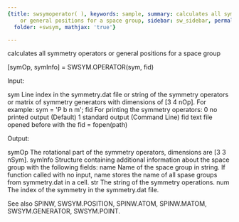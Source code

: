 ```yaml
---
{title: swsymoperator( ), keywords: sample, summary: calculates all symmetry operators
    or general positions for a space group, sidebar: sw_sidebar, permalink: +swsym_operator.html,
  folder: +swsym, mathjax: 'true'}

---
```

calculates all symmetry operators or general positions for a space group
 
[symOp, symInfo] = SWSYM.OPERATOR(sym, fid)
 
Input:
 
sym           Line index in the symmetry.dat file or string of the
              symmetry operators or matrix of symmetry generators with
              dimensions of [3 4 nOp].
              For example:
                  sym = 'P b n m';
fid           For printing the symmetry operators:
                  0   no printed output (Default)
                  1   standard output (Command Line)
                  fid text file opened before with the fid = fopen(path)
 
Output:
 
symOp         The rotational part of the symmetry operators, dimensions
              are [3 3 nSym].
symInfo       Structure containing additional information about the space
              group with the following fields:
  name            Name of the space group in string. If function called
                  with no input, name stores the name of all spase groups
                  from symmetry.dat in a cell.
  str             The string of the symmetry operations.
  num             The index of the symmetry in the symmetry.dat file.
 
 
See also SPINW, SWSYM.POSITION, SPINW.ATOM, SPINW.MATOM, SWSYM.GENERATOR,
SWSYM.POINT.
 
